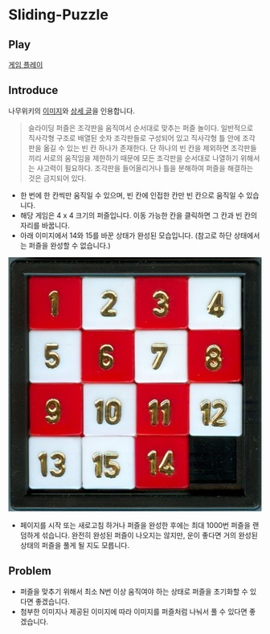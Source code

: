 # Sliding-Puzzle
## Play
[게임 플레이](https://c2lv.github.io/Sliding-Puzzle/)
## Introduce
나무위키의 [이미지](https://ww.namu.la/s/7ba5534c5f457da45fc981e298254a28a5168a8dd428c1cb6c8fa85c1cf50b82e6f66d0707bb5e0e7bd96b9f4983fa67786366a311b475b737fc11e23ab83cef2a68c26fe182cf66550d780ac3076ca819bf76376c44d10dca60d5a5d2a9e3e8f793cc7e9acaab90256c773e485b1d13)와 [상세 글](https://namu.wiki/w/%EC%8A%AC%EB%9D%BC%EC%9D%B4%EB%94%A9%20%ED%8D%BC%EC%A6%90)을 인용합니다.
> 슬라이딩 퍼즐은 조각판을 움직여서 순서대로 맞추는 퍼즐 놀이다. 일반적으로 직사각형 구조로 배열된 숫자 조각판들로 구성되어 있고 직사각형 틀 안에 조각판을 옮길 수 있는 빈 칸 하나가 존재한다. 단 하나의 빈 칸을 제외하면 조각판들끼리 서로의 움직임을 제한하기 때문에 모든 조각판을 순서대로 나열하기 위해서는 사고력이 필요하다. 조각판을 들어올리거나 틀을 분해하여 퍼즐을 해결하는 것은 금지되어 있다.

- 한 번에 한 칸씩만 움직일 수 있으며, 빈 칸에 인접한 칸만 빈 칸으로 움직일 수 있습니다.  
- 해당 게임은 4 x 4 크기의 퍼즐입니다. 이동 가능한 칸을 클릭하면 그 칸과 빈 칸의 자리를 바꿉니다.  
- 아래 이미지에서 14와 15를 바꾼 상태가 완성된 모습입니다. (참고로 하단 상태에서는 퍼즐을 완성할 수 없습니다.)  
<p align="center"><img src="static/img/sliding_puzzle_4x4.jpg"></p>

- 페이지를 시작 또는 새로고침 하거나 퍼즐을 완성한 후에는 최대 1000번 퍼즐을 랜덤하게 섞습니다. 완전히 완성된 퍼즐이 나오지는 않지만, 운이 좋다면 거의 완성된 상태의 퍼즐을 풀게 될 지도 모릅니다.  
## Problem
- 퍼즐을 맞추기 위해서 최소 N번 이상 움직여야 하는 상태로 퍼즐을 초기화할 수 있다면 좋겠습니다.
- 첨부한 이미지나 제공된 이미지에 따라 이미지를 퍼즐처럼 나눠서 풀 수 있다면 좋겠습니다.